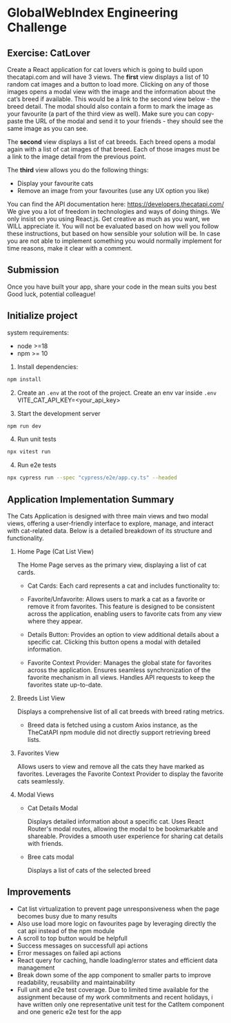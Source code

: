 # GlobalWebIndex Engineering Challenge

## Exercise: CatLover

Create a React application for cat lovers which is going to build upon thecatapi.com and will have 3 views.
The **first** view displays a list of 10 random cat images and a button to load more. Clicking on any of those images opens a modal view with the image and the information about the cat’s breed if available. This would be a link to the second view below - the breed detail. The modal should also contain a form to mark the image as your favourite (a part of the third view as well). Make sure you can copy-paste the URL of the modal and send it to your friends - they should see the same image as you can see.

The **second** view displays a list of cat breeds. Each breed opens a modal again with a list of cat images of that breed. Each of those images must be a link to the image detail from the previous point.

The **third** view allows you do the following things:

- Display your favourite cats
- Remove an image from your favourites (use any UX option you like)

You can find the API documentation here: https://developers.thecatapi.com/
We give you a lot of freedom in technologies and ways of doing things. We only insist on you using React.js. Get creative as much as you want, we WILL appreciate it. You will not be evaluated based on how well you follow these instructions, but based on how sensible your solution will be. In case you are not able to implement something you would normally implement for time reasons, make it clear with a comment.

## Submission

Once you have built your app, share your code in the mean suits you best
Good luck, potential colleague!

## Initialize project

system requirements:

- node >=18
- npm >= 10

1. Install dependencies:

```bash
npm install
```

2. Create an `.env` at the root of the project. Create an env var inside `.env` VITE_CAT_API_KEY=<your_api_key>

3. Start the development server

```bash
npm run dev
```

4. Run unit tests

```bash
npx vitest run
```

4. Run e2e tests

```bash
npx cypress run --spec "cypress/e2e/app.cy.ts" --headed
```

## Application Implementation Summary

The Cats Application is designed with three main views and two modal views, offering a user-friendly interface to explore, manage, and interact with cat-related data. Below is a detailed breakdown of its structure and functionality.

1.  Home Page (Cat List View)

    The Home Page serves as the primary view, displaying a list of cat cards.

    - Cat Cards: Each card represents a cat and includes functionality to:
    - Favorite/Unfavorite: Allows users to mark a cat as a favorite or remove it from favorites. This feature is designed to be consistent across the application, enabling users to favorite cats from any view where they appear.
    - Details Button: Provides an option to view additional details about a specific cat. Clicking this button opens a modal with detailed information.

    - Favorite Context Provider:
      Manages the global state for favorites across the application.
      Ensures seamless synchronization of the favorite mechanism in all views.
      Handles API requests to keep the favorites state up-to-date.

2.  Breeds List View

    Displays a comprehensive list of all cat breeds with breed rating metrics.

    - Breed data is fetched using a custom Axios instance, as the TheCatAPI npm module did not directly support retrieving breed lists.

3.  Favorites View

    Allows users to view and remove all the cats they have marked as favorites.
    Leverages the Favorite Context Provider to display the favorite cats seamlessly.

4.  Modal Views

    - Cat Details Modal

      Displays detailed information about a specific cat. Uses React Router's modal routes, allowing the modal to be bookmarkable and shareable.
      Provides a smooth user experience for sharing cat details with friends.

    - Bree cats modal

      Displays a list of cats of the selected breed

## Improvements

- Cat list virtualization to prevent page unresponsiveness when the page becomes busy due to many results
- Also use load more logic on favourites page by leveraging directly the cat api instead of the npm module
- A scroll to top button would be helpfull
- Success messages on successfull api actions
- Error messages on failed api actions
- React query for caching, handle loading/error states and efficient data management
- Break down some of the app component to smaller parts to improve readability, reusability and maintainability
- Full unit and e2e test coverage. Due to limited time available for the assignment because of my work commitments and recent holidays, i have written only one representative unit test for the CatItem component and one generic e2e test for the app
